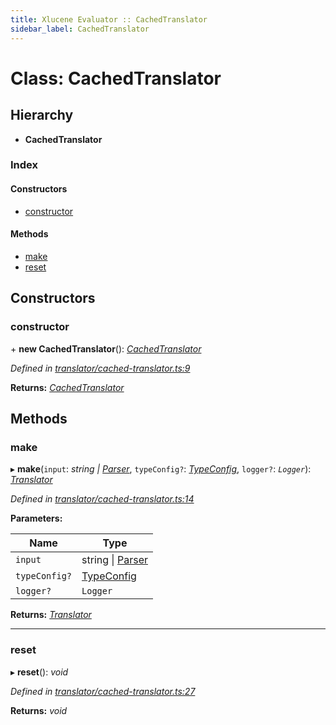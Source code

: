 ```yaml
---
title: Xlucene Evaluator :: CachedTranslator
sidebar_label: CachedTranslator
---
```


# Class: CachedTranslator

## Hierarchy

* **CachedTranslator**

### Index

#### Constructors

* [constructor](cachedtranslator.md#constructor)

#### Methods

* [make](cachedtranslator.md#make)
* [reset](cachedtranslator.md#reset)

## Constructors

###  constructor

\+ **new CachedTranslator**(): *[CachedTranslator](cachedtranslator.md)*

*Defined in [translator/cached-translator.ts:9](https://github.com/terascope/teraslice/blob/6e018493/packages/xlucene-evaluator/src/translator/cached-translator.ts#L9)*

**Returns:** *[CachedTranslator](cachedtranslator.md)*

## Methods

###  make

▸ **make**(`input`: *string | [Parser](parser.md)*, `typeConfig?`: *[TypeConfig](../interfaces/typeconfig.md)*, `logger?`: *`Logger`*): *[Translator](translator.md)*

*Defined in [translator/cached-translator.ts:14](https://github.com/terascope/teraslice/blob/6e018493/packages/xlucene-evaluator/src/translator/cached-translator.ts#L14)*

**Parameters:**

Name | Type |
------ | ------ |
`input` | string \| [Parser](parser.md) |
`typeConfig?` | [TypeConfig](../interfaces/typeconfig.md) |
`logger?` | `Logger` |

**Returns:** *[Translator](translator.md)*

___

###  reset

▸ **reset**(): *void*

*Defined in [translator/cached-translator.ts:27](https://github.com/terascope/teraslice/blob/6e018493/packages/xlucene-evaluator/src/translator/cached-translator.ts#L27)*

**Returns:** *void*

